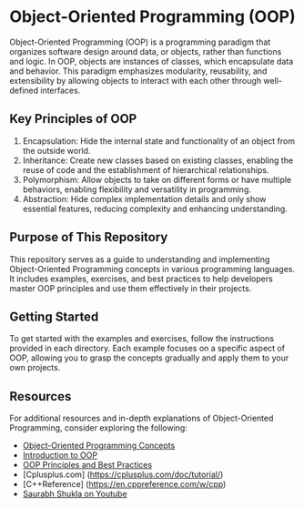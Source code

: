 # Object-Oriented Programming (OOP)

Object-Oriented Programming (OOP) is a programming paradigm that organizes software design around data, or objects, rather than functions and logic. In OOP, objects are instances of classes, which encapsulate data and behavior. This paradigm emphasizes modularity, reusability, and extensibility by allowing objects to interact with each other through well-defined interfaces.

## Key Principles of OOP

1. Encapsulation: Hide the internal state and functionality of an object from the outside world.
2. Inheritance: Create new classes based on existing classes, enabling the reuse of code and the establishment of hierarchical relationships.
3. Polymorphism: Allow objects to take on different forms or have multiple behaviors, enabling flexibility and versatility in programming.
4. Abstraction: Hide complex implementation details and only show essential features, reducing complexity and enhancing understanding.

## Purpose of This Repository

This repository serves as a guide to understanding and implementing Object-Oriented Programming concepts in various programming languages. It includes examples, exercises, and best practices to help developers master OOP principles and use them effectively in their projects.

## Getting Started

To get started with the examples and exercises, follow the instructions provided in each directory. Each example focuses on a specific aspect of OOP, allowing you to grasp the concepts gradually and apply them to your own projects.

## Resources

For additional resources and in-depth explanations of Object-Oriented Programming, consider exploring the following:

- [Object-Oriented Programming Concepts](https://www.geeksforgeeks.org/object-oriented-programming-oop-concept-in-c/)
- [Introduction to OOP](https://www.tutorialspoint.com/object_oriented_analysis_design/index.htm)
- [OOP Principles and Best Practices](https://stackify.com/principles-of-object-oriented-programming/)
- [Cplusplus.com] (https://cplusplus.com/doc/tutorial/)
- [C++Reference] (https://en.cppreference.com/w/cpp)
- [Saurabh Shukla on Youtube](https://www.youtube.com/@cbysaurabhshuklasir32)
